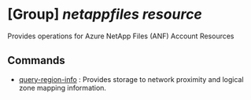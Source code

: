# [Group] _netappfiles resource_

Provides operations for Azure NetApp Files (ANF) Account Resources

## Commands

- [query-region-info](/Commands/netappfiles/resource/_query-region-info.md)
: Provides storage to network proximity and logical zone mapping information.
